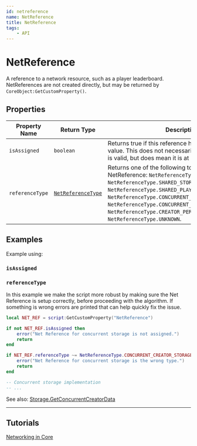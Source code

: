 ```yaml
---
id: netreference
name: NetReference
title: NetReference
tags:
    - API
---
```


# NetReference

A reference to a network resource, such as a player leaderboard. NetReferences are not created directly, but may be returned by `CoreObject:GetCustomProperty()`.

## Properties

| Property Name | Return Type | Description | Tags |
| -------- | ----------- | ----------- | ---- |
| `isAssigned` | `boolean` | Returns true if this reference has been assigned a value. This does not necessarily mean the reference is valid, but does mean it is at least not empty. | Read-Only |
| `referenceType` | [`NetReferenceType`](enums.md#netreferencetype) | Returns one of the following to indicate the type of NetReference: `NetReferenceType.LEADERBOARD`, `NetReferenceType.SHARED_STORAGE`, `NetReferenceType.SHARED_PLAYER_STORAGE`, `NetReferenceType.CONCURRENT_SHARED_PLAYER_STORAGE`, `NetReferenceType.CONCURRENT_CREATOR_STORAGE`, `NetReferenceType.CREATOR_PERK` or `NetReferenceType.UNKNOWN`. | Read-Only |

## Examples

Example using:

### `isAssigned`

### `referenceType`

In this example we make the script more robust by making sure the Net Reference is setup correctly, before proceeding with the algorithm. If something is wrong errors are printed that can help quickly fix the issue.

```lua
local NET_REF = script:GetCustomProperty("NetReference")

if not NET_REF.isAssigned then
    error("Net Reference for concurrent storage is not assigned.")
    return
end

if NET_REF.referenceType ~= NetReferenceType.CONCURRENT_CREATOR_STORAGE then
    error("Net Reference for concurrent storage is the wrong type.")
    return
end

-- Concurrent storage implementation
-- ...
```

See also: [Storage.GetConcurrentCreatorData](storage.md)

---

## Tutorials

[Networking in Core](../references/networking.md)
